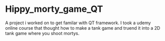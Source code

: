 # Hippy_morty_game_QT
A project i worked on to get familar with QT framework. I took a udemy online course that thought how to make a tank game and truend it into a 2D tank game where you shoot mortys. 
